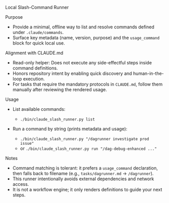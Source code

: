Local Slash-Command Runner

Purpose
- Provide a minimal, offline way to list and resolve commands defined under `.claude/commands`.
- Surface key metadata (name, version, purpose) and the `usage_command` block for quick local use.

Alignment with CLAUDE.md
- Read-only helper: Does not execute any side-effectful steps inside command definitions.
- Honors repository intent by enabling quick discovery and human-in-the-loop execution.
- For tasks that require the mandatory protocols in `CLAUDE.md`, follow them manually after reviewing the rendered usage.

Usage
- List available commands:
  - `./bin/claude_slash_runner.py list`

- Run a command by string (prints metadata and usage):
  - `./bin/claude_slash_runner.py "/dagrunner investigate prod issue"`
  - or `./bin/claude_slash_runner.py run "/dag-debug-enhanced ..."`

Notes
- Command matching is tolerant: it prefers a `usage_command` declaration, then falls back to filename (e.g., `tasks/dagrunner.md` -> `/dagrunner`).
- This runner intentionally avoids external dependencies and network access.
- It is not a workflow engine; it only renders definitions to guide your next steps.

